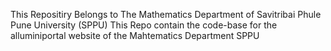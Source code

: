 This Repositiry Belongs to The Mathematics Department of Savitribai Phule Pune University (SPPU) 
This Repo contain the code-base for the alluminiportal website of the Mahtematics Department SPPU
